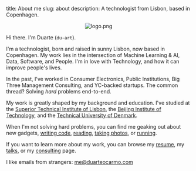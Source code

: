 title: About me
slug: about
description: A technologist from Lisbon, based in Copenhagen.

<center>
<img style="max-width:100%;border-radius: 2px;"  src="{static}/images/about/profile.webp" alt="logo.png">
</center>

Hi there. I'm Duarte (`du-art`).

I'm a technologist, born and raised in sunny Lisbon, now based in Copenhagen. My work lies in the intersection of Machine Learning & AI, Data, Software, and People. I'm in love with Technology, and how it can improve people's lives.

In the past, I've worked in Consumer Electronics, Public Institutions, Big Three Management Consulting, and YC-backed startups. The common thread? Solving _hard_ problems end-to-end.

My work is greatly shaped by my background and education. I've studied at the [Superior Technical Institute of Lisbon](https://tecnico.ulisboa.pt/en/), the [Beijing Institute of Technology](http://english.bit.edu.cn/), and the [Technical University of Denmark](https://www.dtu.dk/english).

When I'm not solving hard problems, you can find me geaking out about new gadgets, [writing code]({static}/images/code.jpg), [reading](https://github.com/duarteocarmo/my-personal-zen), [taking photos]({static}/images/photos.jpg), or [running]({static}/images/run.jpg). 

If you want to learn more about my work, you can browse my [resume](/cv.pdf), my [talks](/talks), or my [consulting](/consulting) page.

I like emails from strangers: [me@duarteocarmo.com](mailto:me@duarteocarmo.com?subject=Hi)
